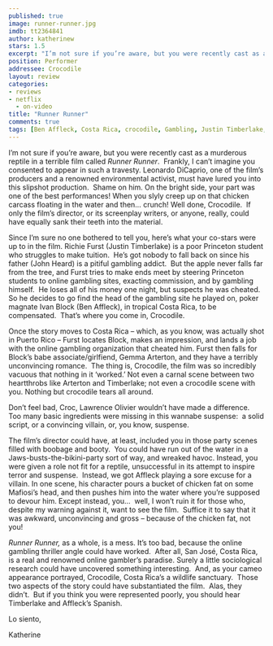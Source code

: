```yaml
---
published: true
image: runner-runner.jpg
imdb: tt2364841
author: katherinew 
stars: 1.5
excerpt: "I’m not sure if you’re aware, but you were recently cast as a murderous reptile in a terrible film called Runner Runner . Frankly, I can’t imagine you consented to appear in such a travesty."
position: Performer
addressee: Crocodile
layout: review
categories: 
- reviews
- netflix
  - on-video
title: "Runner Runner"
comments: true
tags: [Ben Affleck, Costa Rica, crocodile, Gambling, Justin Timberlake, Letters, online, Runner Runner]
---
```

<p>I&rsquo;m not sure if you&rsquo;re aware, but you were recently cast as a murderous reptile in a terrible film called <em>Runner Runner</em>.&nbsp; Frankly, I can&rsquo;t imagine you consented to appear in such a travesty. Leonardo DiCaprio, one of the film&rsquo;s producers and a renowned environmental activist, must have lured you into this slipshot production.&nbsp; Shame on him. On the bright side, your part was one of the best performances! When you slyly creep up on that chicken carcass floating in the water and then&#8230; crunch! Well done, Crocodile.&nbsp; If only the film&rsquo;s director, or its screenplay writers, or anyone, really, could have equally sank their teeth into the material.&nbsp;</p>
<p>Since I&rsquo;m sure no one bothered to tell you, here&rsquo;s what your co-stars were up to in the film. Richie Furst (Justin Timberlake) is a poor Princeton student who struggles to make tuition.&nbsp; He&rsquo;s got nobody to fall back on since his father (John Heard) is a pitiful gambling addict.&nbsp; But the apple never falls far from the tree, and Furst tries to make ends meet by steering Princeton students to online gambling sites, exacting commission, and by gambling himself.&nbsp; He loses all of his money one night, but suspects he was cheated.&nbsp; So he decides to go find the head of the gambling site he played on, poker magnate Ivan Block (Ben Affleck), in tropical Costa Rica, to be compensated.&nbsp; That&rsquo;s where you come in, Crocodile.&nbsp;</p>
<p>Once the story moves to Costa Rica &ndash; which, as you know, was actually shot in Puerto Rico &ndash; Furst locates Block, makes an impression, and lands a job with the online gambling organization that cheated him. Furst then falls for Block&rsquo;s babe associate/girlfiend, Gemma Arterton, and they have a terribly unconvincing romance.&nbsp; The thing is, Crocodile, the film was so incredibly vacuous that nothing in it &lsquo;worked.&rsquo; Not even a carnal scene between two heartthrobs like Arterton and Timberlake; not even a crocodile scene with you. Nothing but crocodile tears all around.</p>
<p>Don&rsquo;t feel bad, Croc, Lawrence Olivier wouldn&rsquo;t have made a difference.&nbsp; Too many basic ingredients were missing in this wannabe suspense:&nbsp; a solid script, or a convincing villain, or, you know, suspense.</p>
<p>The film&rsquo;s director could have, at least, included you in those party scenes filled with boobage and booty.&nbsp; You could have run out of the water in a Jaws-busts-the-bikini-party sort of way, and wreaked havoc. Instead, you were given a role not fit for a reptile, unsuccessful in its attempt to inspire terror and suspense.&nbsp; Instead, we got Affleck playing a sore excuse for a villain. In one scene, his character pours a bucket of chicken fat on some Mafiosi&rsquo;s head, and then pushes him into the water where you&rsquo;re supposed to devour him. Except instead, you&#8230;&nbsp; well, I won&rsquo;t ruin it for those who, despite my warning against it, want to see the film.&nbsp; Suffice it to say that it was awkward, unconvincing and gross &ndash; because of the chicken fat, not you!&nbsp;</p>
<p><em>Runner Runner, </em>as a whole, is a mess. It&rsquo;s too bad, because the online gambling thriller angle could have worked.&nbsp; After all, San Jos&eacute;, Costa Rica, is a real and renowned online gambler&rsquo;s paradise. Surely a little sociological research could have uncovered something interesting.&nbsp; And, as your cameo appearance portrayed, Crocodile, Costa Rica&rsquo;s a wildlife sanctuary.&nbsp; Those two aspects of the story could have substantiated the film.&nbsp; Alas, they didn&rsquo;t.&nbsp; But if you think you were represented poorly, you should hear Timberlake and Affleck&rsquo;s Spanish.&nbsp;</p>
<p>Lo siento,</p>
<p>Katherine</p>

